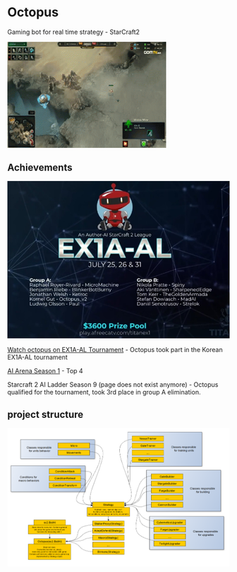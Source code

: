 # Octopus
Gaming bot for real time strategy - StarCraft2

![img1](.idea/zAwSN1u.gif)

## Achievements
![img2](.idea/sc2tournamentKr.jpg)

[Watch octopus on EX1A-AL Tournament](https://vod.afreecatv.com/ST/59563399?change_second=16543) - Octopus took part in the Korean EX1A-AL tournament

 [AI Arena Season 1](https://aiarena.net/competitions/stats/40/octopus_v2-ai-arena-season-1) - Top 4

Starcraft 2 AI Ladder Season 9 (page does not exist anymore) - Octopus qualified for the tournament, took 3rd place in group A elimination.

## project structure
![img1](.idea/sc2_bot_v2_project_graph_2.jpg)


 

